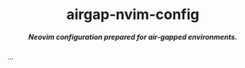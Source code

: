 <div align="center">

# airgap-nvim-config
##### Neovim configuration prepared for air-gapped environments.

</div>

...

